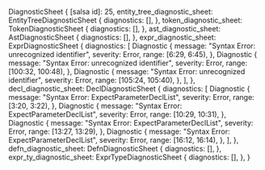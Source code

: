 DiagnosticSheet {
    [salsa id]: 25,
    entity_tree_diagnostic_sheet: EntityTreeDiagnosticSheet {
        diagnostics: [],
    },
    token_diagnostic_sheet: TokenDiagnosticSheet {
        diagnostics: [],
    },
    ast_diagnostic_sheet: AstDiagnosticSheet {
        diagnostics: [],
    },
    expr_diagnostic_sheet: ExprDiagnosticSheet {
        diagnostics: [
            Diagnostic {
                message: "Syntax Error: unrecognized identifier",
                severity: Error,
                range: [6:29, 6:45),
            },
            Diagnostic {
                message: "Syntax Error: unrecognized identifier",
                severity: Error,
                range: [100:32, 100:48),
            },
            Diagnostic {
                message: "Syntax Error: unrecognized identifier",
                severity: Error,
                range: [105:24, 105:40),
            },
        ],
    },
    decl_diagnostic_sheet: DeclDiagnosticSheet {
        diagnostics: [
            Diagnostic {
                message: "Syntax Error: ExpectParameterDeclList",
                severity: Error,
                range: [3:20, 3:22),
            },
            Diagnostic {
                message: "Syntax Error: ExpectParameterDeclList",
                severity: Error,
                range: [10:29, 10:31),
            },
            Diagnostic {
                message: "Syntax Error: ExpectParameterDeclList",
                severity: Error,
                range: [13:27, 13:29),
            },
            Diagnostic {
                message: "Syntax Error: ExpectParameterDeclList",
                severity: Error,
                range: [16:12, 16:14),
            },
        ],
    },
    defn_diagnostic_sheet: DefnDiagnosticSheet {
        diagnostics: [],
    },
    expr_ty_diagnostic_sheet: ExprTypeDiagnosticSheet {
        diagnostics: [],
    },
}